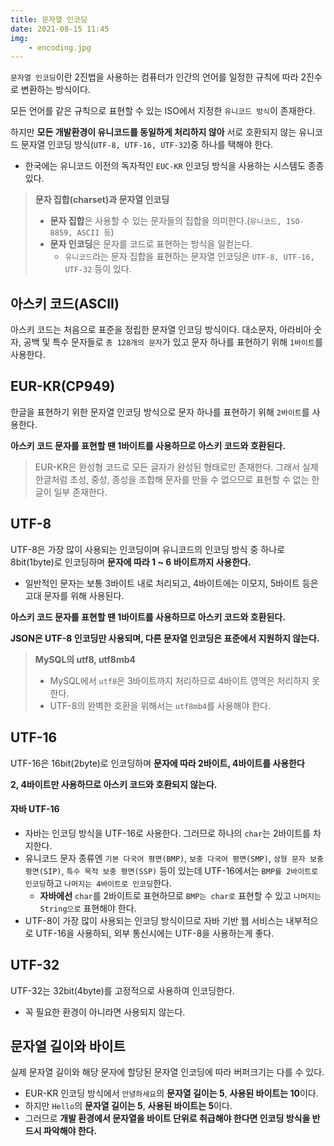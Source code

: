 ```yaml
---
title: 문자열 인코딩
date: 2021-08-15 11:45
img: 
    - encoding.jpg
---
```

`문자열 인코딩`이란 2진법을 사용하는 컴퓨터가 인간의 언어를 일정한 규칙에 따라 2진수로 변환하는 방식이다.

모든 언어를 같은 규칙으로 표현할 수 있는 ISO에서 지정한 `유니코드 방식`이 존재한다.

하지만 **모든 개발환경이 유니코드를 동일하게 처리하지 않아** 서로 호환되지 않는 유니코드 문자열 인코딩 방식(`UTF-8, UTF-16, UTF-32`)중 하나를 택해야 한다.
- 한국에는 유니코드 이전의 독자적인 `EUC-KR` 인코딩 방식을 사용하는 시스템도 종종 있다.

> **문자 집합(charset)과 문자열 인코딩**
> - **문자 집합**은 사용할 수 있는 문자들의 집합을 의미한다.(`유니코드, ISO-8859, ASCII 등`)
> - **문자 인코딩**은 문자를 코드로 표현하는 방식을 일컫는다.
>    - `유니코드`라는 문자 집합을 표현하는 문자열 인코딩은 `UTF-8, UTF-16, UTF-32` 등이 있다.

## 아스키 코드(ASCII)
아스키 코드는 처음으로 표준을 정립한 문자열 인코딩 방식이다.
대소문자, 아라비아 숫자, 공백 및 특수 문자들로 `총 128개의 문자`가 있고 문자 하나를 표현하기 위해 `1바이트`를 사용한다.

## EUR-KR(CP949)
한글을 표현하기 위한 문자열 인코딩 방식으로 문자 하나를 표현하기 위해 `2바이트`를 사용한다.

**아스키 코드 문자를 표현할 땐 1바이트를 사용하므로 아스키 코드와 호환된다.**

> EUR-KR은 완성형 코드로 모든 글자가 완성된 형태로만 존재한다. 그래서 실제 한글처럼 초성, 중성, 종성을 조합해 문자를 만들 수 없으므로 표현할 수 없는 한글이 일부 존재한다.

## UTF-8
UTF-8은 가장 많이 사용되는 인코딩이며 유니코드의 인코딩 방식 중 하나로 8bit(1byte)로 인코딩하며 **문자에 따라 1 ~ 6 바이트까지 사용한다.**
- 일반적인 문자는 보통 3바이트 내로 처리되고, 4바이트에는 이모지, 5바이트 등은 고대 문자를 위해 사용된다.

**아스키 코드 문자를 표현할 땐 1바이트를 사용하므로 아스키 코드와 호환된다.**

**JSON은 UTF-8 인코딩만 사용되며, 다른 문자열 인코딩은 표준에서 지원하지 않는다.**

> **MySQL의 utf8, utf8mb4**
> - MySQL에서 `utf8`은 3바이트까지 처리하므로 4바이트 영역은 처리하지 못한다.
> - UTF-8의 완벽한 호환을 위해서는 `utf8mb4`를 사용해야 한다.

## UTF-16
UTF-16은 16bit(2byte)로 인코딩하며 **문자에 따라 2바이트, 4바이트를 사용한다**

**2, 4바이트만 사용하므로 아스키 코드와 호환되지 않는다.**

#### 자바 UTF-16
- 자바는 인코딩 방식을 UTF-16로 사용한다. 그러므로 하나의 `char`는 2바이트를 차지한다.
- 유니코드 문자 종류엔 `기본 다국어 평면(BMP)`, `보충 다국어 평면(SMP)`, `상형 문자 보충 평면(SIP)`, `특수 목적 보충 평면(SSP)` 등이 있는데 UTF-16에서는 `BMP를 2바이트로 인코딩`하고 `나머지는 4바이트로 인코딩`한다.
  - **자바에선** `char`를 2바이트로 표현하므로 `BMP는 char로` 표현할 수 있고 `나머지는 String으로` 표현해야 한다.
- UTF-8이 가장 많이 사용되는 인코딩 방식이므로 자바 기반 웹 서비스는 내부적으로 UTF-16을 사용하되, 외부 통신시에는 UTF-8을 사용하는게 좋다.

## UTF-32
UTF-32는 32bit(4byte)를 고정적으로 사용하여 인코딩한다.
- 꼭 필요한 환경이 아니라면 사용되지 않는다.

## 문자열 길이와 바이트
실제 문자열 길이와 해당 문자에 할당된 문자열 인코딩에 따라 버퍼크기는 다를 수 있다.
- EUR-KR 인코딩 방식에서 `안녕하세요`의 **문자열 길이는 5**, **사용된 바이트는 10**이다. 
- 하지만 `Hello`의 **문자열 길이는 5**, **사용된 바이트는 5**이다.
- 그러므로 **개발 환경에서 문자열을 바이트 단위로 취급해야 한다면 인코딩 방식을 반드시 파악해야 한다.** 
